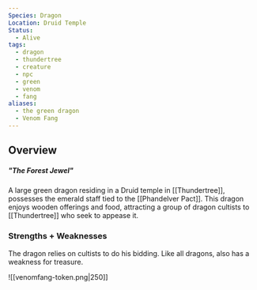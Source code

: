 ```yaml
---
Species: Dragon
Location: Druid Temple
Status:
  - Alive
tags:
  - dragon
  - thundertree
  - creature
  - npc
  - green
  - venom
  - fang
aliases:
  - the green dragon
  - Venom Fang
---
```

## Overview
##### "The Forest Jewel"
A large green dragon residing in a Druid temple in [[Thundertree]], possesses the emerald staff tied to the [[Phandelver Pact]]. This dragon enjoys wooden offerings and food, attracting a group of dragon cultists to [[Thundertree]] who seek to appease it.

### Strengths + Weaknesses
The dragon relies on cultists to do his bidding. Like all dragons, also has a weakness for treasure.


![[venomfang-token.png|250]]
